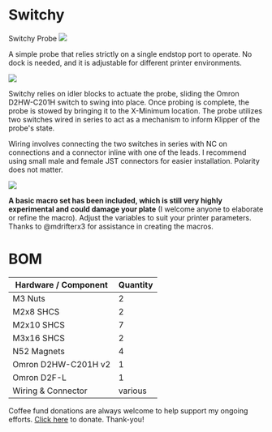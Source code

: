 # Switchy
Switchy Probe
<img src="https://github.com/kinematicdigit/Switchy/blob/main/images/mainimage.png" />

A simple probe that relies strictly on a single endstop port to operate. No dock is needed, and it is adjustable for different printer environments.

<img src="https://github.com/kinematicdigit/Switchy/blob/main/images/backside.png" />

Switchy relies on idler blocks to actuate the probe, sliding the Omron D2HW-C201H switch to swing into place. Once probing is complete, the probe is stowed by bringing it to the X-Minimum location. The probe utilizes two switches wired in series to act as a mechanism to inform Klipper of the probe's state.

Wiring involves connecting the two switches in series with NC on connections and a connector inline with one of the leads. I recommend using small male and female JST connectors for easier installation. Polarity does not matter.

<img src="https://github.com/kinematicdigit/Switchy/blob/main/images/wiring.png" />

**A basic macro set has been included, which is still very highly experimental and could damage your plate** (I welcome anyone to elaborate or refine the macro). Adjust the variables to suit your printer parameters. Thanks to @mdrifterx3 for assistance in creating the macros. 

# BOM
| Hardware / Component                             | Quantity |
| ------------------------------------------------ | -------- |
| M3 Nuts                                          | 2        |
| M2x8 SHCS                                        | 2        |
| M2x10 SHCS                                       | 7        |
| M3x16 SHCS                                       | 2        |
| N52 Magnets                                      | 4        |
| Omron D2HW-C201H v2                              | 1        |
| Omron D2F-L                                      | 1        |
| Wiring & Connector                               | various  |


Coffee fund donations are always welcome to help support my ongoing efforts. [Click here](https://www.paypal.com/donate/?business=CXCABTX8BCAUY&no_recurring=0&item_name=Thank+you+for+your+support%21&currency_code=CAD) to donate. Thank-you!
